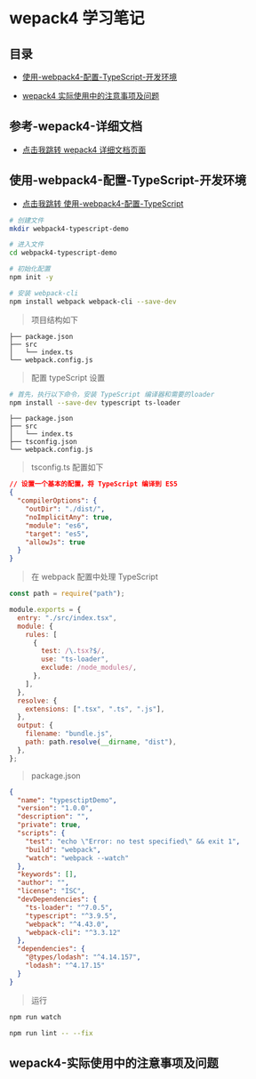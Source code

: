 # wepack4 学习笔记

## 目录

- [使用-webpack4-配置-TypeScript-开发环境](#使用-webpack4-配置-TypeScript-开发环境)

- [wepack4 实际使用中的注意事项及问题](#wepack4-实际使用中的注意事项及问题)

## 参考-wepack4-详细文档

- [点击我跳转 wepack4 详细文档页面](https://www.webpackjs.com/guides/)

## 使用-webpack4-配置-TypeScript-开发环境

- [点击我跳转 使用-webpack4-配置-TypeScript](https://www.gowhich.com/blog/840)

```bash
# 创建文件
mkdir webpack4-typescript-demo

# 进入文件
cd webpack4-typescript-demo

# 初始化配置
npm init -y

# 安装 webpack-cli
npm install webpack webpack-cli --save-dev
```

> 项目结构如下

```
├── package.json
├── src
│   └── index.ts
└── webpack.config.js
```

> 配置 typeScript 设置

```bash
# 首先，执行以下命令，安装 TypeScript 编译器和需要的loader
npm install --save-dev typescript ts-loader
```

```
├── package.json
├── src
│   └── index.ts
├── tsconfig.json
└── webpack.config.js
```

> tsconfig.ts 配置如下

```json
// 设置一个基本的配置，将 TypeScript 编译到 ES5
{
  "compilerOptions": {
    "outDir": "./dist/",
    "noImplicitAny": true,
    "module": "es6",
    "target": "es5",
    "allowJs": true
  }
}
```

> 在 webpack 配置中处理 TypeScript

```js
const path = require("path");

module.exports = {
  entry: "./src/index.tsx",
  module: {
    rules: [
      {
        test: /\.tsx?$/,
        use: "ts-loader",
        exclude: /node_modules/,
      },
    ],
  },
  resolve: {
    extensions: [".tsx", ".ts", ".js"],
  },
  output: {
    filename: "bundle.js",
    path: path.resolve(__dirname, "dist"),
  },
};
```

> package.json

```json
{
  "name": "typesctiptDemo",
  "version": "1.0.0",
  "description": "",
  "private": true,
  "scripts": {
    "test": "echo \"Error: no test specified\" && exit 1",
    "build": "webpack",
    "watch": "webpack --watch"
  },
  "keywords": [],
  "author": "",
  "license": "ISC",
  "devDependencies": {
    "ts-loader": "^7.0.5",
    "typescript": "^3.9.5",
    "webpack": "^4.43.0",
    "webpack-cli": "^3.3.12"
  },
  "dependencies": {
    "@types/lodash": "^4.14.157",
    "lodash": "^4.17.15"
  }
}
```

> 运行

```bash
npm run watch

npm run lint -- --fix 
```

## wepack4-实际使用中的注意事项及问题
